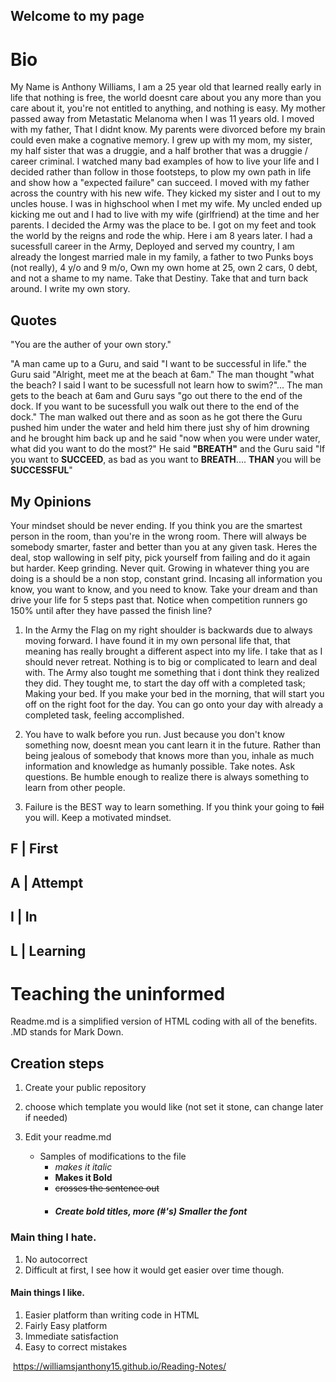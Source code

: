 ## Welcome to my page

# Bio
My Name is Anthony Williams, I am a 25 year old that learned really early in life that nothing is free, the world doesnt care about you any more than you care about it, you're not entitled to anything, and nothing is easy. My mother passed away from Metastatic Melanoma when I was 11 years old. I moved with my father, That I didnt know. My parents were divorced before my brain could even make a cognative memory. I grew up with my mom, my sister, my half sister that was a druggie, and a half brother that was a druggie / career criminal. I watched many bad examples of how to live your life and I decided rather than follow in those footsteps, to plow my own path in life and show how a "expected failure" can succeed. I moved with my father across the country with his new wife. They kicked my sister and I out to my uncles house. I was in highschool when I met my wife. My uncled ended up kicking me out and I had to live with my wife (girlfriend) at the time and her parents. I decided the Army was the place to be. I got on my feet and took the world by the reigns and rode the whip. Here i am 8 years later. I had a sucessfull career in the Army, Deployed and served my country, I am already the longest married male in my family, a father to two Punks boys (not really), 4 y/o and 9 m/o, Own my own home at 25, own 2 cars, 0 debt, and not a shame to my name. Take that Destiny. Take that and turn back around. I write my own story. 

## Quotes
"You are the auther of your own story." 

"A man came up to a Guru, and said "I want to be successful in life." the Guru said "Alright, meet me at the beach at 6am." The man thought "what the beach? I said I want to be sucessfull not learn how to swim?"... The man gets to the beach at 6am and Guru says "go out there to the end of the dock. If you want to be sucessfull you walk out there to the end of the dock." The man walked out there and as soon as he got there the Guru pushed him under the water and held him there just shy of him drowning and he brought him back up and he said "now when you were under water, what did you want to do the most?" He said **"BREATH"** and the Guru said "If you want to **SUCCEED**, as bad as you want to **BREATH**.... **THAN** you will be **SUCCESSFUL**" 

## My Opinions
Your mindset should be never ending. If you think you are the smartest person in the room, than you're in the wrong room. There will always be somebody smarter, faster and better than you at any given task. Heres the deal, stop wallowing in self pity, pick yourself from failing and do it again but harder. Keep grinding. Never quit.  Growing in whatever thing you are doing is a should be a non stop, constant grind. Incasing all information you know, you want to know, and you need to know. Take your dream and than drive your life for 5 steps past that. Notice when competition runners go 150% until after they have passed the finish line? 

1. In the Army the Flag on my right shoulder is backwards due to always moving forward. I have found it in my own personal life that, that meaning has really brought a different aspect into my life. I take that as I should never retreat. Nothing is to big or complicated to learn and deal with. The Army also tought me something that i dont think they realized they did. They tought me, to start the day off with a completed task; Making your bed. If you make your bed in the morning, that will start you off on the right foot for the day. You can go onto your day with already a completed task, feeling accomplished. 

2. You have to walk before you run. Just because you don't know something now, doesnt mean you cant learn it in the future. Rather than being jealous of somebody that knows more than you, inhale as much information and knowledge as humanly possible. Take notes. Ask questions. Be humble enough to realize there is always something to learn from other people.

3. Failure is the BEST way to learn something. If you think your going to ~~fail~~ you will. Keep a motivated mindset. 

  F | First
  ---------
  A | Attempt
  ---------
  I | In
  ---------
  L | Learning
  ---------
  
  
  # Teaching the uninformed
  
  Readme.md is a simplified version of HTML coding with all of the benefits. .MD stands for Mark Down.
  
 ## Creation steps
 
 1. Create your public repository
 
 2. choose which template you would like (not set it stone, can change later if needed)
 
 3. Edit your readme.md 
    - Samples of modifications to the file
      - *makes it italic*
      - **Makes it Bold**
      - ~~crosses the sentence out~~
      - ##### Create bold titles, more (#'s) Smaller the font
      
      
### Main thing I hate. 
  1. No autocorrect
  2. Difficult at first, I see how it would get easier over time though.
 
#### Main things I like.
  1. Easier platform than writing code in HTML
  2. Fairly Easy platform
  3. Immediate satisfaction
  4. Easy to correct mistakes
  
  
  

  
   https://williamsjanthony15.github.io/Reading-Notes/
